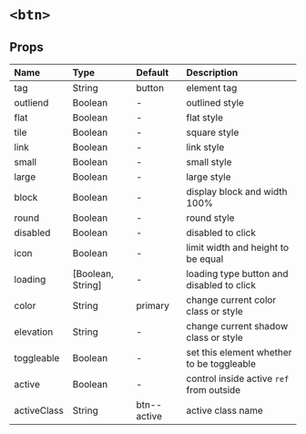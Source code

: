 # `<btn>`

## Props

| Name        | Type                | Default     | Description                               |
| :---------- | :------------------ | :---------- | :---------------------------------------- |
| tag         | String              | button      | element tag                               |
| outliend    | Boolean             | -           | outlined style                            |
| flat        | Boolean             | -           | flat style                                |
| tile        | Boolean             | -           | square style                              |
| link        | Boolean             | -           | link style                                |
| small       | Boolean             | -           | small style                               |
| large       | Boolean             | -           | large style                               |
| block       | Boolean             | -           | display block and width 100%              |
| round       | Boolean             | -           | round style                               |
| disabled    | Boolean             | -           | disabled to click                         |
| icon        | Boolean             | -           | limit width and height to be equal        |
| loading     | \[Boolean, String\] | -           | loading type button and disabled to click |
| color       | String              | primary     | change current color class or style       |
| elevation   | String              | -           | change current shadow class or style      |
| toggleable  | Boolean             | -           | set this element whether to be toggleable |
| active      | Boolean             | -           | control inside active `ref` from outside  |
| activeClass | String              | btn--active | active class name                         |
